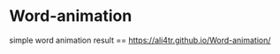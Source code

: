 # Word-animation
simple word animation 
result == [https://ali4tr.github.io/Word-animation/
](https://ali4tr.github.io/Word-animation/)
